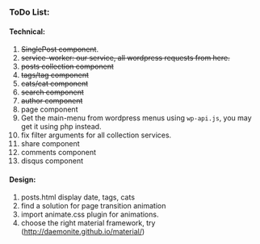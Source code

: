 ### ToDo List:

#### Technical:

  1. ~~SinglePost component~~.
  2. ~~service-worker: our service, all wordpress requests from here.~~
  3. ~~posts collection component~~
  4. ~~tags/tag component~~
  5. ~~cats/cat component~~
  6. ~~search component~~
  7. ~~author component~~
  8. page component
  9. Get the main-menu from wordpress menus using `wp-api.js`, you may get it using php instead.
  10. fix filter arguments for all collection services.
  11. share component
  12. comments component
  13. disqus component

#### Design:

  1. posts.html display date, tags, cats
  2. find a solution for page transition animation
  3. import animate.css plugin for animations.
  4. choose the right material framework, try (http://daemonite.github.io/material/)